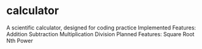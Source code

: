 # calculator
A scientific calculator, designed for coding practice
Implemented Features:
  Addition
  Subtraction
  Multiplication
  Division
Planned Features:
  Square Root
  Nth Power
